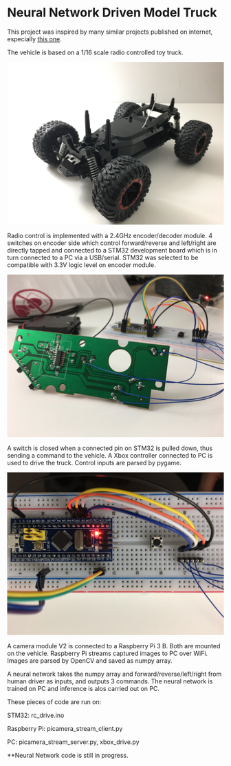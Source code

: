 # Neural Network Driven Model Truck

This project was inspired by many similar projects published on internet, especially <a href = 'https://github.com/hamuchiwa/AutoRCCar'>this one</a>.

The vehicle is based on a 1/16 scale radio controlled toy truck. 

<p align="center">
  <img src="https://github.com/yff-001/nn-truck/blob/master/IMG_2239.JPG" width="1000" title="1/16 RC Truck">
</p>

Radio control is implemented with a 2.4GHz encoder/decoder module. 4 switches on encoder side which control forward/reverse and left/right are directly tapped and connected to a STM32 development board which is in turn connected to a PC via a USB/serial. STM32 was selected to be compatible with 3.3V logic level on encoder module.

<p align="center">
  <img src="https://github.com/yff-001/nn-truck/blob/master/IMG_2181.JPG" width="1000" title="RC Truck Tx">
</p>

A switch is closed when a connected pin on STM32 is pulled down, thus sending a command to the vehicle. A Xbox controller connected to PC is used to drive the truck. Control inputs are parsed by pygame.

<p align="center">
  <img src="https://github.com/yff-001/nn-truck/blob/master/IMG_2213.jpg" width="1000" title="STM32 Connected to PC via FTDI">
</p>

A camera module V2 is connected to a Raspberry Pi 3 B. Both are mounted on the vehicle. Raspberry Pi streams captured images to PC over WiFi. Images are parsed by OpenCV and saved as numpy array.

A neural network takes the numpy array and forward/reverse/left/right from human driver as inputs, and outputs 3 commands. The neural network is trained on PC and inference is alos carried out on PC.

These pieces of code are run on:

STM32: rc_drive.ino

Raspberry Pi: picamera_stream_client.py

PC: picamera_stream_server.py, xbox_drive.py

**Neural Network code is still in progress.
